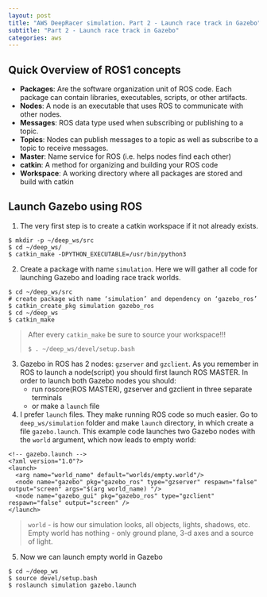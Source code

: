 ```yaml
---
layout: post
title: "AWS DeepRacer simulation. Part 2 - Launch race track in Gazebo"
subtitle: "Part 2 - Launch race track in Gazebo"
categories: aws
---
```


## Quick Overview of ROS1 concepts

- __Packages__: Are the software organization unit of ROS code. Each package can contain libraries, executables, scripts, or other artifacts.
- __Nodes__: A node is an executable that uses ROS to communicate with other nodes.
- __Messages__: ROS data type used when subscribing or publishing to a topic.
- __Topics__: Nodes can publish messages to a topic as well as subscribe to a topic to receive messages.
- __Master__: Name service for ROS (i.e. helps nodes find each other)
- __catkin__: A method for organizing and building your ROS code
- __Workspace__: A working directory where all packages are stored and build with catkin

## Launch Gazebo using ROS

1. The very first step is to create a catkin workspace if it not already exists.

```
$ mkdir -p ~/deep_ws/src
$ cd ~/deep_ws/
$ catkin_make -DPYTHON_EXECUTABLE=/usr/bin/python3
```

2. Create a package with name `simulation`. Here we will gather all code for launching Gazebo and loading race track worlds.

```
$ cd ~/deep_ws/src
# create package with name ‘simulation’ and dependency on ‘gazebo_ros’
$ catkin_create_pkg simulation gazebo_ros
$ cd ~/deep_ws
$ catkin_make
```

> After every `catkin_make` be sure to source your workspace!!!
> ```
> $ . ~/deep_ws/devel/setup.bash
> ```

3. Gazebo in ROS has 2 nodes: `gzserver` and `gzclient`. As you remember in ROS to launch a node(script) you should first launch ROS MASTER. In order to launch both Gazebo nodes you should:
   - run roscore(ROS MASTER), gzserver and gzclient in three separate terminals
   - or make a `launch` file
4. I prefer `launch` files. They make running ROS code so much easier. Go to `deep_ws/simulation` folder and make `launch` directory, in which create a file `gazebo.launch`. This example code launches two Gazebo nodes with the `world` argument, which now leads to empty world:

```
<!-- gazebo.launch -->
<?xml version="1.0"?>
<launch>
  <arg name="world_name" default="worlds/empty.world"/>
  <node name="gazebo" pkg="gazebo_ros" type="gzserver" respawn="false" output="screen" args="$(arg world_name) "/>
  <node name="gazebo_gui" pkg="gazebo_ros" type="gzclient" respawn="false" output="screen" />
</launch>
```
> `world` - is how our simulation looks, all objects, lights, shadows, etc. Empty world has nothing - only ground plane, 3-d axes and a source of light.

5. Now we can launch empty world in Gazebo

```
$ cd ~/deep_ws
$ source devel/setup.bash
$ roslaunch simulation gazebo.launch
```
